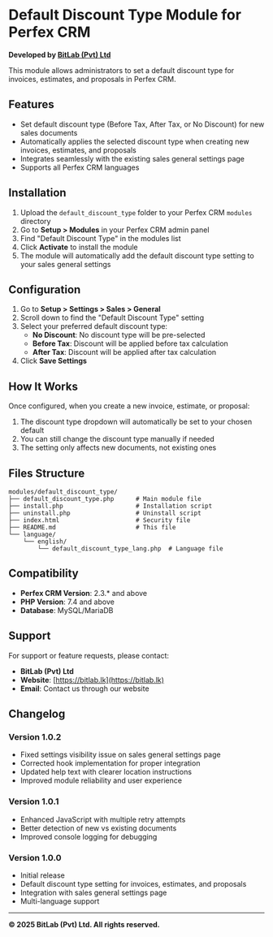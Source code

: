 # Default Discount Type Module for Perfex CRM

**Developed by [BitLab (Pvt) Ltd](https://bitlab.lk)**

This module allows administrators to set a default discount type for invoices, estimates, and proposals in Perfex CRM.

## Features

- Set default discount type (Before Tax, After Tax, or No Discount) for new sales documents
- Automatically applies the selected discount type when creating new invoices, estimates, and proposals
- Integrates seamlessly with the existing sales general settings page
- Supports all Perfex CRM languages

## Installation

1. Upload the `default_discount_type` folder to your Perfex CRM `modules` directory
2. Go to **Setup > Modules** in your Perfex CRM admin panel
3. Find "Default Discount Type" in the modules list
4. Click **Activate** to install the module
5. The module will automatically add the default discount type setting to your sales general settings

## Configuration

1. Go to **Setup > Settings > Sales > General**
2. Scroll down to find the "Default Discount Type" setting
3. Select your preferred default discount type:
   - **No Discount**: No discount type will be pre-selected
   - **Before Tax**: Discount will be applied before tax calculation
   - **After Tax**: Discount will be applied after tax calculation
4. Click **Save Settings**

## How It Works

Once configured, when you create a new invoice, estimate, or proposal:

1. The discount type dropdown will automatically be set to your chosen default
2. You can still change the discount type manually if needed
3. The setting only affects new documents, not existing ones

## Files Structure

```
modules/default_discount_type/
├── default_discount_type.php      # Main module file
├── install.php                    # Installation script
├── uninstall.php                  # Uninstall script
├── index.html                     # Security file
├── README.md                      # This file
└── language/
    └── english/
        └── default_discount_type_lang.php  # Language file
```

## Compatibility

- **Perfex CRM Version**: 2.3.* and above
- **PHP Version**: 7.4 and above
- **Database**: MySQL/MariaDB

## Support

For support or feature requests, please contact:
- **BitLab (Pvt) Ltd**
- **Website**: [https://bitlab.lk](https://bitlab.lk)
- **Email**: Contact us through our website

## Changelog

### Version 1.0.2
- Fixed settings visibility issue on sales general settings page
- Corrected hook implementation for proper integration
- Updated help text with clearer location instructions
- Improved module reliability and user experience

### Version 1.0.1
- Enhanced JavaScript with multiple retry attempts
- Better detection of new vs existing documents
- Improved console logging for debugging

### Version 1.0.0
- Initial release
- Default discount type setting for invoices, estimates, and proposals
- Integration with sales general settings page
- Multi-language support

---

**© 2025 BitLab (Pvt) Ltd. All rights reserved.** 